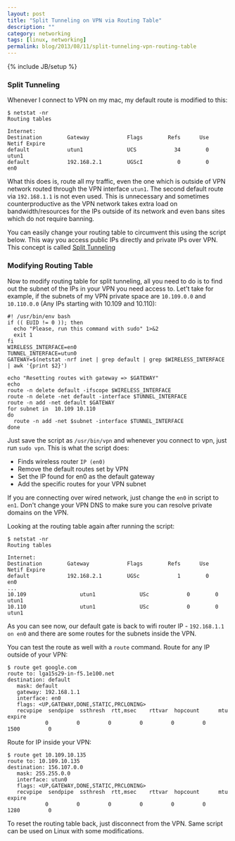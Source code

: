 ```yaml
---
layout: post
title: "Split Tunneling on VPN via Routing Table"
description: ""
category: networking
tags: [linux, networking]
permalink: blog/2013/08/11/split-tunneling-vpn-routing-table
---
```

{% include JB/setup %}
### Split Tunneling

Whenever I connect to VPN on my mac, my default route is modified to this:


    $ netstat -nr
    Routing tables

    Internet:
    Destination        Gateway            Flags        Refs      Use   Netif Expire
    default            utun1              UCS            34        0   utun1 
    default            192.168.2.1        UGScI           0        0     en0

What this does is, route all my traffic, even the one which is outside of VPN network routed through the VPN interface ```utun1```. The second default route via ```192.168.1.1``` is not even used. This is unnecessary and sometimes counterproductive as the VPN network takes extra load on bandwidth/resources for the IPs outside of its network and even bans sites which do not require banning.

You can easily change your  routing table to circumvent this using the script below. This way you access public IPs directly and private IPs over VPN.  This concept is called [Split Tunneling](http://en.wikipedia.org/wiki/Split_tunneling)

### Modifying Routing Table

Now to modify routing table for split tunneling, all you need to do is to find out the subnet of the IPs in your VPN you need access to. Let't take for example, if the subnets of my VPN private space are ```10.109.0.0``` and ```10.110.0.0``` (Any IPs starting with 10.109 and 10.110): 

    #! /usr/bin/env bash
    if (( EUID != 0 )); then
      echo "Please, run this command with sudo" 1>&2
      exit 1
    fi
    WIRELESS_INTERFACE=en0
    TUNNEL_INTERFACE=utun0
    GATEWAY=$(netstat -nrf inet | grep default | grep $WIRELESS_INTERFACE | awk '{print $2}')

    echo "Resetting routes with gateway => $GATEWAY"
    echo
    route -n delete default -ifscope $WIRELESS_INTERFACE
    route -n delete -net default -interface $TUNNEL_INTERFACE
    route -n add -net default $GATEWAY
    for subnet in  10.109 10.110
    do
      route -n add -net $subnet -interface $TUNNEL_INTERFACE
    done

Just save the script as ```/usr/bin/vpn``` and whenever you connect to vpn, just run ```sudo vpn```. This  is what the script does:

* Finds wireless router ```IP (en0)```
* Remove the default routes set by VPN
* Set the IP found for en0 as the default gateway
* Add the specific routes for your VPN subnet

If you are connecting over wired network, just change the ```en0``` in script to ```en1```. Don't change your VPN DNS to make sure you can resolve private domains on the VPN.

Looking at the routing table again after running the script:

    $ netstat -nr
    Routing tables

    Internet:
    Destination        Gateway            Flags        Refs      Use   Netif Expire
    default            192.168.2.1        UGSc            1        0     en0
    ...
    10.109                 utun1              USc            0        0   utun1
    10.110                 utun1              USc            0        0   utun1
 
As you can see now, our default gate is back to wifi router IP - ```192.168.1.1 on en0``` and there are some routes for the subnets inside the VPN. 

You can test the route as well with a `route` command. Route for any IP outside of your VPN:

    $ route get google.com                                            
    route to: lga15s29-in-f5.1e100.net
    destination: default
       mask: default
       gateway: 192.168.1.1
       interface: en0
       flags: <UP,GATEWAY,DONE,STATIC,PRCLONING>
       recvpipe  sendpipe  ssthresh  rtt,msec    rttvar  hopcount      mtu     expire
                0         0         0         0         0         0      1500         0

Route for IP inside your VPN:

    $ route get 10.109.10.135
    route to: 10.109.10.135
    destination: 156.107.0.0
       mask: 255.255.0.0
       interface: utun0
       flags: <UP,GATEWAY,DONE,STATIC,PRCLONING>
       recvpipe  sendpipe  ssthresh  rtt,msec    rttvar  hopcount      mtu     expire
                0         0         0         0         0         0      1280         0

To reset the routing table back, just disconnect from the VPN. Same script can be used on Linux with some modifications.
